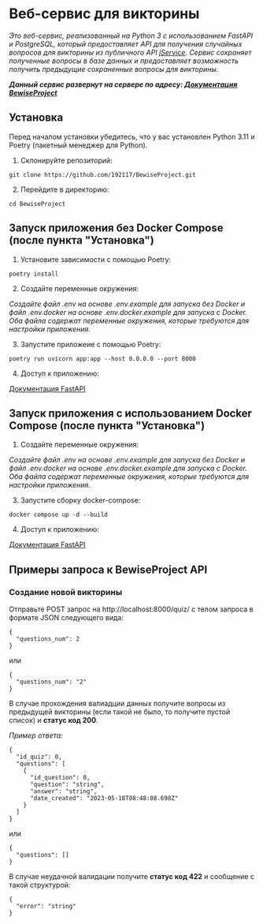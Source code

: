 # Веб-сервис для викторины

_Это веб-сервис, реализованный на Python 3 с использованием FastAPI и PostgreSQL, который предоставляет API для 
получения случайных вопросов для викторины из публичного API [jService](https://jservice.io/api/random?count=1). 
Сервис сохраняет полученные вопросы в базе данных и предоставляет возможность получить предыдущие сохраненные вопросы 
для викторины._

**_Данный сервис развернут на сервере по адресу: [Документация BewiseProject](http://5.104.108.168:8007/docs/)_**

## Установка

Перед началом установки убедитесь, что у вас установлен Python 3.11 и Poetry (пакетный менеджер для Python). 

1. Склонируйте репозиторий:

`git clone https://github.com/192117/BewiseProject.git`

2. Перейдите в директорию:

`cd BewiseProject`

## Запуск приложения без Docker Compose (после пункта "Установка")

1. Установите зависимости с помощью Poetry:

`poetry install`

2. Создайте переменные окружения:

_Создайте файл .env на основе .env.example для запуска без Docker и файл .env.docker на основе .env.docker.example для 
запуска с Docker. Оба файла содержат переменные окружения, которые требуются для настройки приложения._

3. Запустите приложеие с помощью Poetry:

`poetry run uvicorn app:app --host 0.0.0.0 --port 8000`

4. Доступ к приложению: 

[Документация FastAPI](http://127.0.0.1:8000/docs)

## Запуск приложения c использованием Docker Compose (после пункта "Установка")

1. Создайте переменные окружения:

_Создайте файл .env на основе .env.example для запуска без Docker и файл .env.docker на основе .env.docker.example для 
запуска с Docker. Оба файла содержат переменные окружения, которые требуются для настройки приложения._

3. Запустите сборку docker-compose:

`docker compose up -d --build`

4. Доступ к приложению: 

[Документация FastAPI](http://127.0.0.1:8000/docs)

## Примеры запроса к BewiseProject API

### Создание новой викторины

Отправьте POST запрос на http://localhost:8000/quiz/ с телом запроса в формате JSON следующего вида:

```
{
  "questions_num": 2
}
```

или 

```
{
  "questions_num": "2"
}
```

В случае прохождения валиадции данных получите вопросы из предыдущей викторины (если такой не было, то получите пустой 
список) и **статус код 200**.

_Пример ответа:_

```
{
  "id_quiz": 0,
  "questions": [
    {
      "id_question": 0,
      "question": "string",
      "answer": "string",
      "date_created": "2023-05-18T08:48:08.698Z"
    }
  ]
}
```

или

```
{
  "questions": []
}
```

В случае неудачной валидации получите **статус код 422** и сообщение с такой структурой:

```
{
  "error": "string"
}
```

